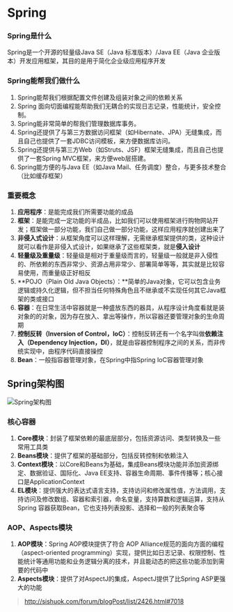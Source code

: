 # Spring #

### Spring是什么 ###
Spring是一个开源的轻量级Java SE（Java 标准版本）/Java EE（Java 企业版本）开发应用框架，其目的是用于简化企业级应用程序开发

### Spring能帮我们做什么 ###
1. Spring能帮我们根据配置文件创建及组装对象之间的依赖关系
2. Spring 面向切面编程能帮助我们无耦合的实现日志记录，性能统计，安全控制。
3. Spring能非常简单的帮我们管理数据库事务。
4. Spring还提供了与第三方数据访问框架（如Hibernate、JPA）无缝集成，而且自己也提供了一套JDBC访问模板，来方便数据库访问。
5. Spring还提供与第三方Web（如Struts、JSF）框架无缝集成，而且自己也提供了一套Spring MVC框架，来方便web层搭建。
6. Spring能方便的与Java EE（如Java Mail、任务调度）整合，与更多技术整合（比如缓存框架）

### 重要概念 ###
1. **应用程序**：是能完成我们所需要功能的成品
2. **框架**：是能完成一定功能的半成品，比如我们可以使用框架进行购物网站开发；框架做一部分功能，我们自己做一部分功能，这样应用程序就创建出来了
3. **非侵入式设计**：从框架角度可以这样理解，无需继承框架提供的类，这种设计就可以看作是非侵入式设计，如果继承了这些框架类，就是**侵入设计**
4. **轻量级及重量级**：轻量级是相对于重量级而言的，轻量级一般就是非入侵性的、所依赖的东西非常少、资源占用非常少、部署简单等等，其实就是比较容易使用，而重量级正好相反
5. **POJO（Plain Old Java Objects）：**简单的Java对象，它可以包含业务逻辑或持久化逻辑，但不担当任何特殊角色且不继承或不实现任何其它Java框架的类或接口
6. **容器**：在日常生活中容器就是一种盛放东西的器具，从程序设计角度看就是装对象的的对象，因为存在放入、拿出等操作，所以容器还要管理对象的生命周期
7. **控制反转（Inversion of Control，IoC）**：控制反转还有一个名字叫做**依赖注入（Dependency Injection，DI）**，就是由容器控制程序之间的关系，而非传统实现中，由程序代码直接操控
8. **Bean**：一般指容器管理对象，在Spring中指Spring IoC容器管理对象

## Spring架构图 ##
![Spring架构图](http://sishuok.com/forum/upload/2012/2/19/c7d3b7851018141de052e5133093873b__1.JPG)

### 核心容器 ###
1. **Core模块**：封装了框架依赖的最底层部分，包括资源访问、类型转换及一些常用工具类
2. **Beans模块**：提供了框架的基础部分，包括反转控制和依赖注入
3. **Context模块**：以Core和Beans为基础，集成Beans模块功能并添加资源绑定、数据验证、国际化、Java EE支持、容器生命周期、事件传播等；核心接口是ApplicationContext
4. **EL模块**：提供强大的表达式语言支持，支持访问和修改属性值，方法调用，支持访问及修改数组、容器和索引器，命名变量，支持算数和逻辑运算，支持从Spring 容器获取Bean，它也支持列表投影、选择和一般的列表聚合等

### AOP、Aspects模块 ###
1. **AOP模块**：Spring AOP模块提供了符合 AOP Alliance规范的面向方面的编程（aspect-oriented programming）实现，提供比如日志记录、权限控制、性能统计等通用功能和业务逻辑分离的技术，并且能动态的把这些功能添加到需要的代码中
2. **Aspects模块**：提供了对AspectJ的集成，AspectJ提供了比Spring ASP更强大的功能

> http://sishuok.com/forum/blogPost/list/2426.html#7018